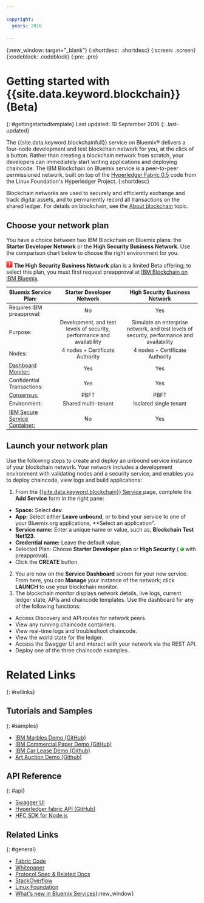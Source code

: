 ```yaml
---

copyright:
  years: 2016

---
```


{:new_window: target="_blank"}
{:shortdesc: .shortdesc}
{:screen: .screen}
{:codeblock: .codeblock}
{:pre: .pre}

# Getting started with {{site.data.keyword.blockchain}} (Beta)
{: #gettingstartedtemplate}
Last updated: 19 September 2016
{: .last-updated}

The {{site.data.keyword.blockchainfull}} service on Bluemix&reg; delivers a four-node development and test blockchain network for you, at the click of a button. Rather than creating a blockchain network from scratch, your developers can immediately start writing applications and deploying chaincode. The IBM Blockchain on Bluemix service is a peer-to-peer permissioned network, built on top of the [Hyperledger Fabric 0.5](https://github.com/hyperledger/fabric) code from the Linux Foundation's Hyperledger Project.
{:shortdesc}

Blockchain networks are used to securely and efficiently exchange and track digital assets, and to permanently record all transactions on the shared ledger. For details on blockchain, see the [About blockchain](ibmblockchain_overview.html) topic.

## Choose your network plan

You have a choice between two IBM Blockchain on Bluemix plans: the **Starter Developer Network** or the **High Security Business Network**. Use the comparison chart below to choose the right environment for you.

![](images/red_alert.png)  **The High Security Business Network** plan is a limited Beta offering; to select this plan, you must first request preapproval at [IBM Blockchain on IBM Bluemix](http://www-stage.watson.ibm.com/files/blockchain/bluemix.html).

| Bluemix Service Plan:      | Starter Developer Network       | High Security Business Network  |
| ------------------------- |:--------------------------:|:-----:|
| Requires IBM preapproval: | No | Yes |
| Purpose:  |  Development, and test levels of security, performance and availability |  Simulate an enterprise network, and test levels of security, performance and availability |
| Nodes:    | 4 nodes + Certificate Authority     | 4 nodes + Certificate Authority |
| [Dashboard Monitor:](ibmblockchainmonitor.html) | Yes | Yes |
| Confidential Transactions: | Yes | Yes |
| [Consensus:](etn_pbft.html) | PBFT | PBFT |
| Environment:     | Shared multi-tenant | Isolated single tenant |
| [IBM Secure Service Container:](etn_ssc.html) | No | Yes |

## Launch your network plan

Use the following steps to create and deploy an unbound service instance of your blockchain network.  Your network includes a development environment with validating nodes and a security service, and  enables you to deploy chaincode, view logs and build applications:

1. From the [{{site.data.keyword.blockchain}} Service ](https://console.ng.bluemix.net/catalog/services/blockchain/) page, complete the **Add Service** form  in the right pane:
  - **Space:** Select **dev**.
  - **App:** Select either **Leave unbound**, or to bind your service to one of your Bluemix.org applications, **Select an application".
  - **Service name:** Enter a unique name or value, such as, **Blockchain Test Net123**.
  - **Credential name:** Leave the default value.
  - Selected Plan: Choose **Starter Developer plan** or **High Security** ( ![](images/green_dot.png) with preapproval).
  - Click the **CREATE** button.
2.  You are now on the **Service Dashboard** screen for your new service. From here, you can **Manage** your instance of the network; click **LAUNCH** to use your blockchain monitor.
3.  The blockchain monitor displays network details, live logs, current ledger state, APIs and chaincode templates. Use the dashboard for any of the following functions:
  - Access Discovery and API routes for network peers.
  - View any running chaincode containers.
  - View real-time logs and troubleshoot chaincode.
  - View the world state for the ledger.
  - Access the Swagger UI and interact with your network via the REST API.
  - Deploy one of the three chaincode examples.


# Related Links
{: #rellinks}
## Tutorials and Samples
{: #samples}
* [IBM Marbles Demo (GitHub)](https://github.com/IBM-Blockchain/marbles)
* [IBM Commercial Paper Demo (GitHub)](https://github.com/IBM-Blockchain/cp-web#readme)
* [IBM Car Lease Demo (Github)](https://github.com/IBM-Blockchain/car-lease-demo/blob/master/README.md)
* [Art Auction Demo (Github)](https://github.com/ITPeople-Blockchain/auction)

## API Reference
{: #api}
* [Swagger UI](https://obc-service-broker-staging.stage1.mybluemix.net/swagger)
* [Hyperledger fabric API (GitHub)](https://github.com/hyperledger/fabric/tree/master/docs/API)
* [HFC SDK for Node.js](https://github.com/hyperledger/fabric/tree/master/sdk/node)

## Related Links
{: #general}
* [Fabric Code](https://github.com/hyperledger/fabric)
* [Whitepaper](https://github.com/hyperledger/hyperledger/wiki/Whitepaper-WG)
* [Protocol Spec & Related Docs](https://github.com/hyperledger/fabric/tree/master/docs)
* [StackOverflow](http://stackoverflow.com/questions/tagged/hyperledger)
* [Linux Foundation](https://www.hyperledger.org/)
* [What's new in Bluemix Services](http://www.ng.bluemix.net/docs/whatsnew/index.html#services_category){:new_window}


<!--
[Bluemix Pricing Sheet](https://console.ng.bluemix.net/pricing/)
[IBM Bluemix Prerequisites](https://developer.ibm.com/bluemix/support/#prereqs) -->
